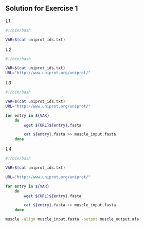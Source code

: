 ## Solution for Exercise 1

*1.1*
```bash
#!/bin/bash

VAR=$(cat uniprot_ids.txt)

```

*1.2*
```bash
#!/bin/bash

VAR=$(cat uniprot_ids.txt)
URL="http://www.uniprot.org/uniprot/"

```

*1.3*
```bash
#!/bin/bash

VAR=$(cat uniprot_ids.txt)
URL="http://www.uniprot.org/uniprot/"

for entry in ${VAR}
    do
        wget ${URL}${entry}.fasta

        cat ${entry}.fasta >> muscle_input.fasta 
    done

```


*1.4*
```bash
#!/bin/bash

VAR=$(cat uniprot_ids.txt)

URL="http://www.uniprot.org/uniprot/"

for entry in ${VAR}
    do
        wget ${URL}${entry}.fasta

        cat ${entry}.fasta >> muscle_input.fasta 
    done

muscle -align muscle_input.fasta -output muscle_output.afa
```










